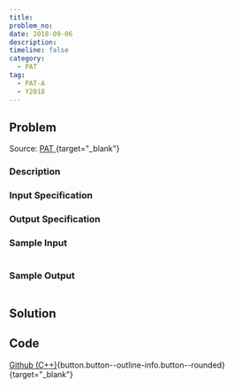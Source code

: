 ```yaml
---
title:
problem_no:
date: 2018-09-06
description: 
timeline: false
category:
  - PAT
tag:
  - PAT-A
  - Y2018
---
```


<!--more-->

## Problem

Source: [PAT ](https://pintia.cn/problem-sets/994805342720868352/problems/994805511923286016){target="_blank"}

### Description



### Input Specification



### Output Specification



### Sample Input

```text

```

### Sample Output

```text

```

## Solution

## Code

[Github (C++)](https://github.com/Alomerry/algorithm/blob/master/pat/a/){button.button--outline-info.button--rounded}{target="_blank"}


```cpp

```
